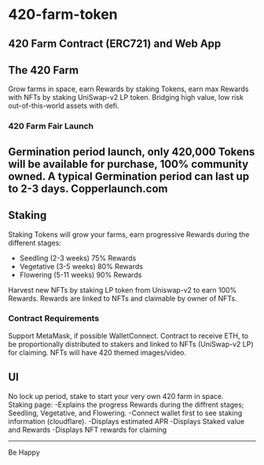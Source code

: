 # 420-farm-token

420 Farm Contract (ERC721) and Web App
---

## The 420 Farm

Grow farms in space, earn Rewards by staking Tokens, earn max Rewards with NFTs by staking UniSwap-v2 LP token.
Bridging high value, low risk out-of-this-world assets with defi.

### 420 Farm Fair Launch

Germination period launch, only 420,000 Tokens will be available for purchase, 100% community owned.   A typical Germination period can last up to 2-3 days.  Copperlaunch.com
---

## Staking
Staking Tokens will grow your farms, earn progressive Rewards during the different
stages:
- Seedling (2-3 weeks) 75% Rewards
- Vegetative (3-5 weeks) 80% Rewards
- Flowering (5-11 weeks) 90% Rewards

Harvest new NFTs by staking LP token from Uniswap-v2 to earn 100% Rewards.  Rewards are linked to NFTs and claimable by owner of NFTs.

### Contract Requirements
Support MetaMask, if possible WalletConnect.
Contract to receive ETH, to be proportionally distributed to stakers and linked to NFTs (UniSwap-v2 LP) for claiming.
NFTs will have 420 themed images/video.

## UI

No lock up period, stake to start your very own 420 farm in space.  
Staking page:
-Explains the progress Rewards during the diffrent stages; Seedling, Vegetative, and Flowering.
-Connect wallet first to see staking information (cloudflare).
-Displays estimated APR
-Displays Staked value and Rewards
-Displays NFT rewards for claiming



---
Be Happy
